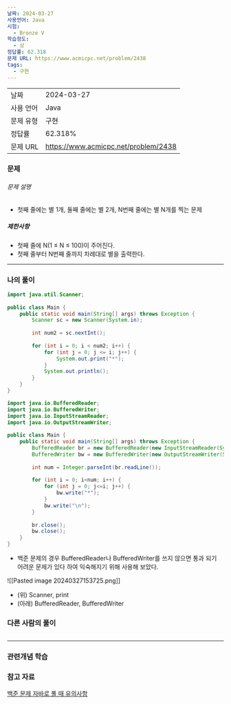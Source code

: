 ```yaml
---
날짜: 2024-03-27
사용언어: Java
시험:
  - Bronze V
학습정도:
  - 상
정답률: 62.318
문제 URL: https://www.acmicpc.net/problem/2438
tags:
  - 구현
---
```


|        |                                      |
| ------ | ------------------------------------ |
| 날짜     | 2024-03-27                           |
| 사용 언어  | Java                                 |
| 문제 유형  | 구현                                   |
| 정답률    | 62.318%                              |
| 문제 URL | https://www.acmicpc.net/problem/2438 |

### 문제

###### 문제 설명
- 첫째 줄에는 별 1개, 둘째 줄에는 별 2개, N번째 줄에는 별 N개를 찍는 문제

##### 제한사항
- 첫째 줄에 N(1 ≤ N ≤ 100)이 주어진다.
- 첫째 줄부터 N번째 줄까지 차례대로 별을 출력한다.

---

### 나의 풀이
```java
import java.util.Scanner;  
  
public class Main {  
    public static void main(String[] args) throws Exception {  
        Scanner sc = new Scanner(System.in);  
  
        int num2 = sc.nextInt();  
  
        for (int i = 0; i < num2; i++) {  
            for (int j = 0; j <= i; j++) {  
                System.out.print("*");  
            }  
            System.out.println();  
        }  
    }  
}
```

```Java
import java.io.BufferedReader;  
import java.io.BufferedWriter;  
import java.io.InputStreamReader;  
import java.io.OutputStreamWriter;  
  
public class Main {  
    public static void main(String[] args) throws Exception {  
        BufferedReader br = new BufferedReader(new InputStreamReader(System.in));  
        BufferedWriter bw = new BufferedWriter(new OutputStreamWriter(System.out));  
  
        int num = Integer.parseInt(br.readLine());  
  
        for (int i = 0; i<num; i++) {  
            for (int j = 0; j<=i; j++) {  
                bw.write("*");  
            }  
            bw.write("\n");  
        }  
  
        br.close();  
        bw.close();  
    }  
}
```
- 백준 문제의 경우 BufferedReader나 BufferedWriter를 쓰지 않으면 통과 되기 어려운 문제가 있다 하여 익숙해지기 위해 사용해 보았다.

![[Pasted image 20240327153725.png]]
- (위) Scanner, print
- (아래) BufferedReader, BufferedWriter
### 다른 사람의 풀이

```java

```

---
### 관련개념 학습

### 참고 자료
[백준 문제 자바로 풀 때 유의사항](https://m.blog.naver.com/chltmddus23/221696297647)
